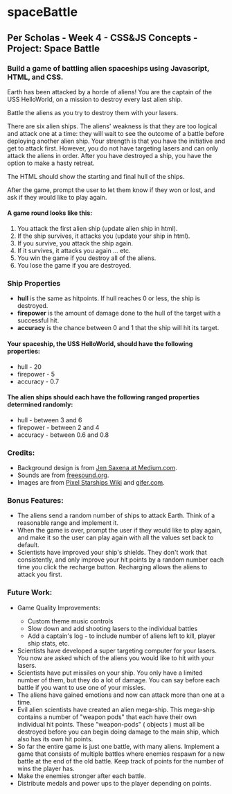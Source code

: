 # spaceBattle

<h2>Per Scholas - Week 4 - CSS&JS Concepts - Project: Space Battle</h2>

<h3>Build a game of battling alien spaceships using Javascript, HTML, and CSS.</h3>

<p>Earth has been attacked by a horde of aliens! You are the captain of the USS HelloWorld, on a mission to destroy every last alien ship.</p>
<p>Battle the aliens as you try to destroy them with your lasers.</p>
<p>There are six alien ships. The aliens' weakness is that they are too logical and attack one at a time: they will wait to see the outcome of a battle before deploying another alien ship. Your strength is that you have the initiative and get to attack first. However, you do not have targeting lasers and can only attack the aliens in order. After you have destroyed a ship, you have the option to make a hasty retreat.</p>
<p>The HTML should show the starting and final hull of the ships.</p>
<p>After the game, prompt the user to let them know if they won or lost, and ask if they would like to play again.</p>

<h4>A game round looks like this:</h4>
<ol>
  <li>You attack the first alien ship (update alien ship in html).</li>
  <li>If the ship survives, it attacks you (update your ship in html).</li>
  <li>If you survive, you attack the ship again.</li>
  <li>If it survives, it attacks you again … etc.</li>
  <li>You win the game if you destroy all of the aliens.</li>
  <li>You lose the game if you are destroyed.</li>
</ol>

<h3>Ship Properties</h3>
<ul>
  <li><b>hull</b> is the same as hitpoints. If hull reaches 0 or less, the ship is destroyed.</li>
  <li><b>firepower</b> is the amount of damage done to the hull of the target with a successful hit.</li>
  <li><b>accuracy</b> is the chance between 0 and 1 that the ship will hit its target.</li>
</ul>

<h4>Your spaceship, the USS HelloWorld, should have the following properties:</h4>
<ul>
  <li>hull - 20</li>
  <li>firepower - 5</li>
  <li>accuracy - 0.7</li>
</ul>

<h4>The alien ships should each have the following ranged properties determined randomly:</h4>
<ul>
  <li>hull - between 3 and 6</li>
  <li>firepower - between 2 and 4</li>
  <li>accuracy - between 0.6 and 0.8</li>
</ul>

<h3>Credits:</h3>
<ul>
  <li>Background design is from <a href="https://medium.com/@jensaxena/css-tutorial-animated-geometric-galaxy-background-ad3835c36ce1" target="_blank">Jen Saxena at Medium.com</a>.</li>
  <li>Sounds are from <a href="https://freesound.org" target="_blank">freesound.org</a>.</li>
  <li>Images are from <a href="https://pixelstarships.fandom.com/wiki/Category:Faction" target="_blank">Pixel Starships Wiki</a> and <a href="https://gifer.com/en/gifs/explosion" target="_blank">gifer.com</a>.</li>
</ul>

<h3>Bonus Features:</h3>
<ul>
  <li>The aliens send a random number of ships to attack Earth. Think of a reasonable range and implement it.</li>
  <li>When the game is over, prompt the user if they would like to play again, and make it so the user can play again with all the values set back to default.</li>
  <li>Scientists have improved your ship's shields. They don't work that consistently, and only improve your hit points by a random number each time you click the recharge button. Recharging allows the aliens to attack you first.</li>
</ul>

<h3>Future Work:</h3>
<ul>
  <li>Game Quality Improvements:</li>
    <ul>
      <li>Custom theme music controls</li>
      <li>Slow down and add shooting lasers to the individual battles</li>
      <li>Add a captain's log - to include number of aliens left to kill, player ship stats, etc.</li>
    </ul>
  <li>Scientists have developed a super targeting computer for your lasers. You now are asked which of the aliens you would like to hit with your lasers.</li>
  <li>Scientists have put missiles on your ship. You only have a limited number of them, but they do a lot of damage. You can say before each battle if you want to use one of your missles.</li>
  <li>The aliens have gained emotions and now can attack more than one at a time.</li>
  <li>Evil alien scientists have created an alien mega-ship. This mega-ship contains a number of "weapon pods" that each have their own individual hit points. These "weapon-pods" ( objects ) must all be destroyed before you can begin doing damage to the main ship, which also has its own hit points.</li>
  <li>So far the entire game is just one battle, with many aliens. Implement a game that consists of multiple battles where enemies respawn for a new battle at the end of the old battle. Keep track of points for the number of wins the player has.</li>
  <li>Make the enemies stronger after each battle.</li>
  <li>Distribute medals and power ups to the player depending on points.</li>
</ul>
